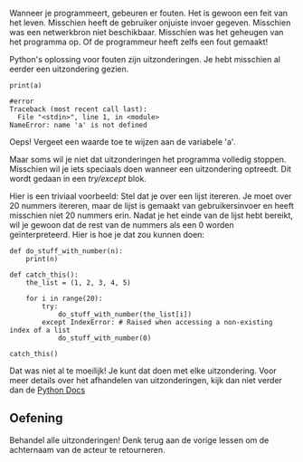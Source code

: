 Wanneer je programmeert, gebeuren er fouten. Het is gewoon een feit van het leven. Misschien heeft de gebruiker onjuiste invoer gegeven. Misschien was een netwerkbron niet beschikbaar. Misschien was het geheugen van het programma op. Of de programmeur heeft zelfs een fout gemaakt!

Python's oplossing voor fouten zijn uitzonderingen. Je hebt misschien al eerder een uitzondering gezien.

    print(a)
    
    #error
    Traceback (most recent call last):
      File "<stdin>", line 1, in <module>
    NameError: name 'a' is not defined

Oeps! Vergeet een waarde toe te wijzen aan de variabele 'a'.

Maar soms wil je niet dat uitzonderingen het programma volledig stoppen. Misschien wil je iets speciaals doen wanneer een uitzondering optreedt. Dit wordt gedaan in een *try/except* blok.

Hier is een triviaal voorbeeld: Stel dat je over een lijst itereren. Je moet over 20 nummers itereren, maar de lijst is gemaakt van gebruikersinvoer en heeft misschien niet 20 nummers erin. Nadat je het einde van de lijst hebt bereikt, wil je gewoon dat de rest van de nummers als een 0 worden geïnterpreteerd. Hier is hoe je dat zou kunnen doen:

    def do_stuff_with_number(n):
        print(n)
    
    def catch_this():
        the_list = (1, 2, 3, 4, 5)
    
        for i in range(20):
            try:
                do_stuff_with_number(the_list[i])
            except IndexError: # Raised when accessing a non-existing index of a list
                do_stuff_with_number(0)
    
    catch_this()

Dat was niet al te moeilijk! Je kunt dat doen met elke uitzondering. Voor meer details over het afhandelen van uitzonderingen, kijk dan niet verder dan de [Python Docs](http://docs.python.org/tutorial/errors.html#handling-exceptions)

Oefening
--------

Behandel alle uitzonderingen! Denk terug aan de vorige lessen om de achternaam van de acteur te retourneren.